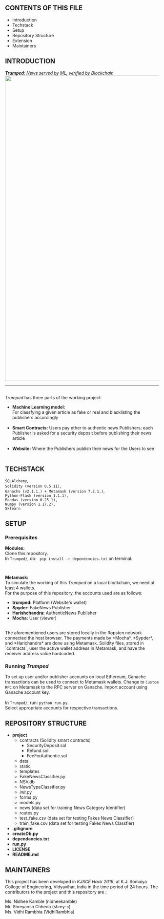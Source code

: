 CONTENTS OF THIS FILE 
---------------------

 * Introduction
 * Techstack
 * Setup
 * Repository Structure
 * Extension
 * Maintainers

INTRODUCTION
------------

***Trumped**: News served by ML, verified by Blockchain* <br> 
<img src="https://github.com/VidhiRambhia/Trumped/blob/master/project/static/overview.png" width=1000> <hr>
<br>
*Trumped* has three parts of the working project:<br>
  * **Machine Learning model:**<br> For classfying a given article as fake or real and blacklisting the publishers accordingly <br><br>
  * **Smart Contracts:** Users pay ether to authentic news Publishers; each Publisher is asked for a security deposit before publishing their news article <br><br>
  * **Website:** Where the Publishers publish their news for the Users to see <br><br>

TECHSTACK
---------

`SQLAlchemy`, <br>
`Solidity (version 0.5.11)`, <br>
`Ganache (v2.1.1.) + Metamask (version 7.2.1.)`, <br>
`Python-Flask (version 1.1.1),` <br>
`Pandas (version 0.25.1),` <br>
`Numpy (version 1.17.2),` <br>
`Sklearn` <br>


SETUP
-----

### Prerequisites
**Modules:**<br>
Clone this repository.<br>
In `Trumped/`, do:
` pip install -r dependencies.txt` on terminal.

<br>

**Metamask:** <br>
To simulate the working of this *Trumped* on a local blockchain, we need at least 4 wallets. <br>
For the purpose of this repository, the accounts used are as follows:
* **trumped:** Platform (Website's wallet)
* **Spyder:** FakeNews Publisher
* **Harishchandra:** AuthenticNews Publisher
* **Mocha:** User (viewer)
<br>
The aforementioned users are stored locally in the Ropsten network connected the host browser. The payments made by *Mocha*, *Sypder*, and *Harichandra* are done using Metamask. Solidity files, stored in `contracts`, user the active wallet address in Metamask, and have the receiver address value hardcoded.

### Running *Trumped*
To set up user and/or publisher accounts on local Ethereum, Ganache transactions can be used to connect to Metamask wallets. Change to `Custom RPC` on Metamask to the RPC server on Ganache. Import account using Ganache account key.
<br><br>
In `Trumped/`, run:
`python run.py`.
<br>Select appropriate accounts for respective transactions.

REPOSITORY STRUCTURE
--------------------
* **project**
  * contracts (Solidity smart contracts)
    * SecurityDeposit.sol
    * Refund.sol
    * FeeForAuthentic.sol
  * data
  * static
  * templates
  * FakeNewsClassifier.py
  * NSV.db
  * NewsTypeClassifier.py
  * _init_.py
  * forms.py
  * models.py
  * news  (data set for training News Category Identifier)
  * routes.py
  * test_fake.csv (data set for testing Fakes News Classifier)
  * train_fake.csv (data set for testing Fakes News Classfier)
* **.gitignore**
* **createDb.py**
* **dependancies.txt**
* **run.py**
* **LICENSE**
* **README.md**


MAINTAINERS
-----------

This project has been developed in  *KJSCE Hack 2019*, at K.J. Somaiya College of Engineering, Vidyavihar, India in the time period of 24 hours.
The contributors to the project and this repository are :

Ms. Nidhee Kamble (nidheekamble)<br>
Mr. Shreyansh Chheda (shrey-c)<br>
Ms. Vidhi Rambhia (VidhiRambhia)<br>

